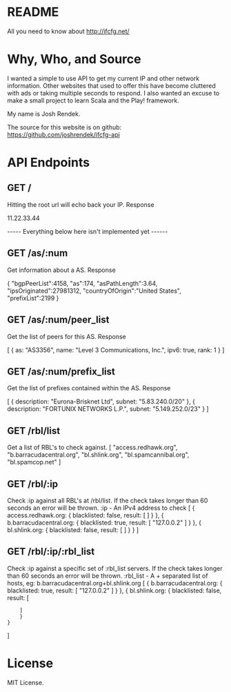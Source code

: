 # README
All you need to know about http://ifcfg.net/

# Why, Who, and Source
I wanted a simple to use API to get my current IP and other network information. Other websites that used to offer this have become cluttered with ads or taking multiple seconds to respond. I also wanted an excuse to make a small project to learn Scala and the Play! framework.

My name is Josh Rendek.

The source for this website is on github: https://github.com/joshrendek/ifcfg-api

# API Endpoints

## GET /

Hitting the root url will echo back your IP.
Response

11.22.33.44

----- Everything below here isn't implemented yet ------

## GET /as/:num

Get information about a AS.
Response

{
    "bgpPeerList":4158,
    "as":174,
    "asPathLength":3.64,
    "ipsOriginated":27981312,
    "countryOfOrigin":"United States",
    "prefixList":2199
}

## GET /as/:num/peer_list

Get the list of peers for this AS.
Response

[
    {
        as: "AS3356",
        name: "Level 3 Communications, Inc.",
        ipv6: true,
        rank: 1
    }
]

## GET /as/:num/prefix_list

Get the list of prefixes contained within the AS.
Response

[
    {
        description: "Eurona-Brisknet Ltd",
        subnet: "5.83.240.0/20"
    },
    {
        description: "FORTUNIX NETWORKS L.P.",
        subnet: "5.149.252.0/23"
    }
]

## GET /rbl/list

Get a list of RBL's to check against.
[
    "access.redhawk.org",
    "b.barracudacentral.org",
    "bl.shlink.org",
    "bl.spamcannibal.org",
    "bl.spamcop.net"
]

## GET /rbl/:ip

Check :ip against all RBL's at /rbl/list. If the check takes longer than 60 seconds an error will be thrown.
:ip - An IPv4 address to check
[
    {
        access.redhawk.org: {
            blacklisted: false,
            result: [ ]
        }
    },
    {
        b.barracudacentral.org: {
            blacklisted: true,
            result: [
                "127.0.0.2"
            ]
        }
    },
    {
        bl.shlink.org: {
            blacklisted: false,
            result: [ ]
        }
    }
]

## GET /rbl/:ip/:rbl_list

Check :ip against a specific set of :rbl_list servers. If the check takes longer than 60 seconds an error will be thrown.
:rbl_list - A + separated list of hosts, eg: b.barracudacentral.org+bl.shlink.org
[
    {
        b.barracudacentral.org: {
        blacklisted: true,
        result: [
            "127.0.0.2"
        ]
        }
    },
    {
        bl.shlink.org: {
        blacklisted: false,
        result: [

        ]
        }
    }
]

# License
MIT License.
